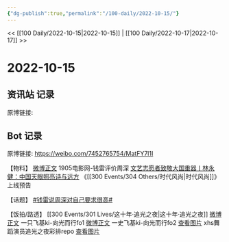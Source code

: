 ```yaml
---
{"dg-publish":true,"permalink":"/100-daily/2022-10-15/"}
---
```


<< [[100 Daily/2022-10-15\|2022-10-15]] | [[100 Daily/2022-10-17\|2022-10-17]] >>
# 2022-10-15

## 资讯站 记录

原博链接:

## Bot 记录

原博链接: https://weibo.com/7452765754/MatFY7l1I

【物料】
[微博正文](https://m.weibo.cn/1635270132/4824829814113169) 1905电影网-钱雷评价周深
[文艺志愿者致敬大国重器丨林永健：中国天眼照亮诗与远方](https://weibo.cn/sinaurl?u=https%3A%2F%2Fmp.weixin.qq.com%2Fs%2FBzpu4xJEgisXpUH29GRGgA) 《[[300 Events/304 Others/时代风尚\|时代风尚]]》上线预告

【话题】
[#钱雷说周深对自己要求很高#](https://s.weibo.com/weibo?q=%23%E9%92%B1%E9%9B%B7%E8%AF%B4%E5%91%A8%E6%B7%B1%E5%AF%B9%E8%87%AA%E5%B7%B1%E8%A6%81%E6%B1%82%E5%BE%88%E9%AB%98%23)

【饭拍/路透】
[[300 Events/301 Lives/这十年·追光之夜\|这十年·追光之夜]]
[微博正文](https://m.weibo.cn/5681649467/4824837594286798) 一只飞基ki-向光而行fo1
[微博正文](https://m.weibo.cn/5681649467/4824899577186039) 一史飞基ki-向光而行fo2
[查看图片](https://wx2.sinaimg.cn/large/0088n2Pggy1h76dlt47ohj30hs169gqt.jpg) xhs舞蹈演员追光之夜彩排repo [查看图片](https://wx2.sinaimg.cn/large/0088n2Pggy1h76dloy93uj30k00zkn13.jpg)
